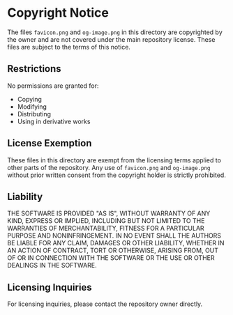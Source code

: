 # Copyright Notice

The files `favicon.png` and `og-image.png` in this directory are copyrighted by the owner and are not covered under the main repository license. These files are subject to the terms of this notice.

## Restrictions

No permissions are granted for:
- Copying
- Modifying
- Distributing
- Using in derivative works

## License Exemption

These files in this directory are exempt from the licensing terms applied to other parts of the repository. Any use of `favicon.png` and `og-image.png` without prior written consent from the copyright holder is strictly prohibited.

## Liability

THE SOFTWARE IS PROVIDED "AS IS", WITHOUT WARRANTY OF ANY KIND, EXPRESS OR IMPLIED, INCLUDING BUT NOT LIMITED TO THE WARRANTIES OF MERCHANTABILITY, FITNESS FOR A PARTICULAR PURPOSE AND NONINFRINGEMENT. IN NO EVENT SHALL THE AUTHORS BE LIABLE FOR ANY CLAIM, DAMAGES OR OTHER LIABILITY, WHETHER IN AN ACTION OF CONTRACT, TORT OR OTHERWISE, ARISING FROM, OUT OF OR IN CONNECTION WITH THE SOFTWARE OR THE USE OR OTHER DEALINGS IN THE SOFTWARE.

## Licensing Inquiries

For licensing inquiries, please contact the repository owner directly.
